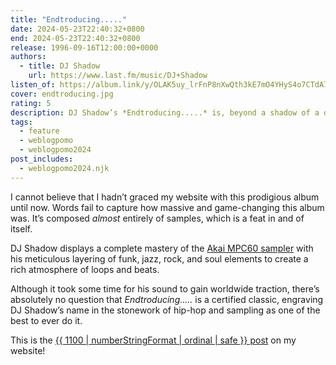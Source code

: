```yaml
---
title: "Endtroducing....."
date: 2024-05-23T22:40:32+0800
end: 2024-05-23T22:40:32+0800
release: 1996-09-16T12:00:00+0000
authors:
  - title: DJ Shadow
    url: https://www.last.fm/music/DJ+Shadow
listen_of: https://album.link/y/OLAK5uy_lrFnP8nXwQth3kE7mO4YHyS4o7CTdA7Y0
cover: endtroducing.jpg
rating: 5
description: DJ Shadow’s *Endtroducing.....* is, beyond a shadow of a doubt, one of the greatest albums of all time, and certainly one of my favourites.
tags:
  - feature
  - weblogpomo
  - weblogpomo2024
post_includes:
  - weblogpomo2024.njk
---
```


I cannot believe that I hadn’t graced my website with this prodigious album until now. Words fail to capture how massive and game-changing this album was. It’s composed *almost* entirely of samples, which is a feat in and of itself.

DJ Shadow displays a complete mastery of the [Akai MPC60 sampler](https://en.wikipedia.org/wiki/Akai_MPC) with his meticulous layering of funk, jazz, rock, and soul elements to create a rich atmosphere of loops and beats.

Although it took some time for his sound to gain worldwide traction, there’s absolutely no question that *Endtroducing.....* is a certified classic, engraving DJ Shadow’s name in the stonework of hip-hop and sampling as one of the best to ever do it.

<p class=" [ box ] [ center  inline-center ] [ gamma ] ">This is the <a href="/stats/">{{ 1100 | numberStringFormat | ordinal | safe }} post</a> on my website!</p>
